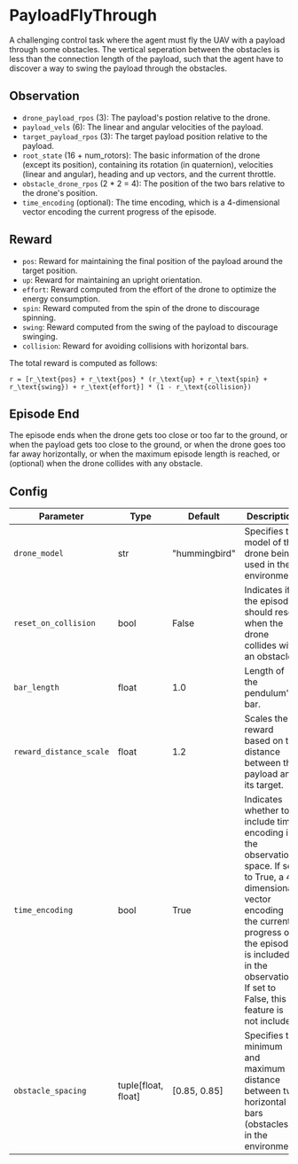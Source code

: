 PayloadFlyThrough
=================


A challenging control task where the agent must fly the UAV with a payload through some obstacles.
The vertical seperation between the obstacles is less than the connection length of the payload,
such that the agent have to discover a way to swing the payload through the obstacles.

## Observation
- `drone_payload_rpos` (3): The payload's postion relative to the drone.
- `payload_vels` (6): The linear and angular velocities of the payload.
- `target_payload_rpos` (3): The target payload position relative to the payload.
- `root_state` (16 + num_rotors): The basic information of the drone (except its position),
containing its rotation (in quaternion), velocities (linear and angular),
heading and up vectors, and the current throttle.
- `obstacle_drone_rpos` (2 * 2 = 4): The position of the two bars relative to the drone's position.
- `time_encoding` (optional): The time encoding, which is a 4-dimensional
vector encoding the current progress of the episode.

## Reward
- `pos`: Reward for maintaining the final position of the payload around the target position.
- `up`: Reward for maintaining an upright orientation.
- `effort`: Reward computed from the effort of the drone to optimize the
energy consumption.
- `spin`: Reward computed from the spin of the drone to discourage spinning.
- `swing`: Reward computed from the swing of the payload to discourage swinging.
- `collision`: Reward for avoiding collisions with horizontal bars.

The total reward is computed as follows:

```{math}
r = [r_\text{pos} + r_\text{pos} * (r_\text{up} + r_\text{spin} + r_\text{swing}) + r_\text{effort}] * (1 - r_\text{collision})
```

## Episode End

The episode ends when the drone gets too close or too far to the ground, or when the payload gets too
close to the ground, or when the drone goes too far away horizontally, or when the maximum episode length
is reached, or (optional) when the drone collides with any obstacle.

## Config

| Parameter               | Type                | Default       | Description |
|-------------------------|---------------------|---------------|-------------|
| `drone_model`           | str                 | "hummingbird" | Specifies the model of the drone being used in the environment. |
| `reset_on_collision`    | bool                | False         | Indicates if the episode should reset when the drone collides with an obstacle. |
| `bar_length`            | float               | 1.0           | Length of the pendulum's bar. |
| `reward_distance_scale` | float               | 1.2           | Scales the reward based on the distance between the payload and its target. |
| `time_encoding`         | bool                | True          | Indicates whether to include time encoding in the observation space. If set to True, a 4-dimensional vector encoding the current progress of the episode is included in the observation. If set to False, this feature is not included. |
| `obstacle_spacing`      | tuple[float, float] | [0.85, 0.85]  | Specifies the minimum and maximum distance between two horizontal bars (obstacles) in the environment. |


